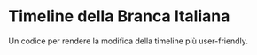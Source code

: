 # Timeline della Branca Italiana

Un codice per rendere la modifica della timeline più user-friendly.
